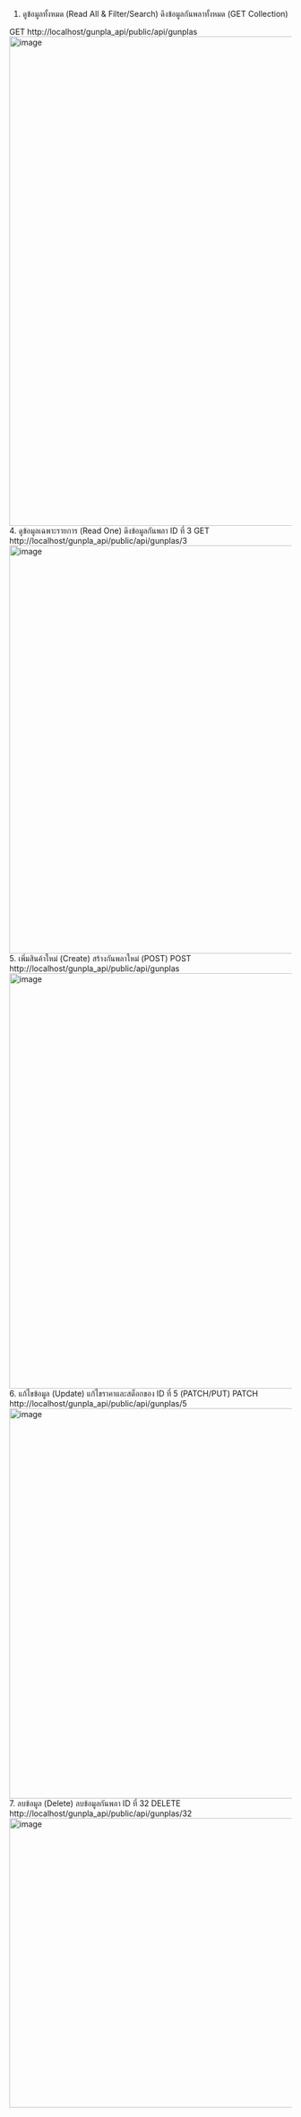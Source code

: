 1. ดูข้อมูลทั้งหมด (Read All & Filter/Search) ดึงข้อมูลกันพลาทั้งหมด (GET Collection)

GET http://localhost/gunpla_api/public/api/gunplas
<img width="891" height="874" alt="image" src="https://github.com/user-attachments/assets/4f12d9db-89eb-46cf-9c50-b4e6dfb08dfd" />
4. ดูข้อมูลเฉพาะรายการ (Read One) ดึงข้อมูลกันพลา ID ที่ 3
GET http://localhost/gunpla_api/public/api/gunplas/3
<img width="858" height="729" alt="image" src="https://github.com/user-attachments/assets/e28f7a83-f612-4eab-8857-38a6fc91a8b8" />
5. เพิ่มสินค้าใหม่ (Create) สร้างกันพลาใหม่ (POST)
POST http://localhost/gunpla_api/public/api/gunplas
<img width="860" height="742" alt="image" src="https://github.com/user-attachments/assets/efd084ab-0aba-43f2-9858-b58fe0115817" />
6. แก้ไขข้อมูล (Update) แก้ไขราคาและสต็อกของ ID ที่ 5 (PATCH/PUT)
PATCH http://localhost/gunpla_api/public/api/gunplas/5
<img width="867" height="697" alt="image" src="https://github.com/user-attachments/assets/106d9295-3064-438a-b2e4-5f059c974eeb" />
7. ลบข้อมูล (Delete) ลบข้อมูลกันพลา ID ที่ 32
DELETE http://localhost/gunpla_api/public/api/gunplas/32
<img width="842" height="517" alt="image" src="https://github.com/user-attachments/assets/0bb1c03a-8690-4b90-aa1b-86ce2b7ecf28" />
